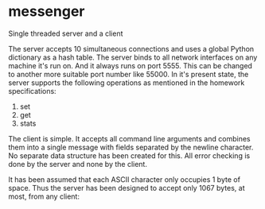 # messenger

Single threaded server and a client

The server accepts 10 simultaneous connections and uses a global Python dictionary as a hash table. The server binds to all network interfaces on any machine it's run on. And it always runs on port 5555. This can be changed to another more suitable port number like 55000. In it's present state, the server supports the following operations as mentioned in the homework specifications:
1. set
2. get
3. stats

The client is simple. It accepts all command line arguments and combines them into a single message with fields separated by the newline character. No separate data structure has been created for this. All error checking is done by the server and none by the client.

It has been assumed that each ASCII character only occupies 1 byte of space. Thus the server has been designed to accept only 1067 bytes, at most, from any client:
